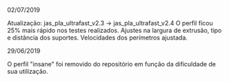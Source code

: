 02/07/2019

Atualização: jas_pla_ultrafast_v2.3 -> jas_pla_ultrafast_v2.4
   O perfil ficou 25% mais rápido nos testes realizados.
   Ajustes na largura de extrusão, tipo e distância dos suportes. 
   Velocidades dos perímetros ajustada.

29/06/2019

O perfil "insane" foi removido do repositório em função da dificuldade de sua utilização.
